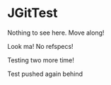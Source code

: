 JGitTest
========

Nothing to see here. Move along!

Look ma! No refspecs!

Testing two more time! 

Test pushed again behind